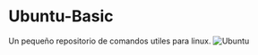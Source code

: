 # Ubuntu-Basic
Un pequeño repositorio de comandos utiles para linux.
![Ubuntu](https://img.shields.io/badge/Ubuntu-E95420?style=for-the-badge&logo=ubuntu&logoColor=white)

